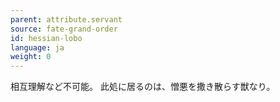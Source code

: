 ```yaml
---
parent: attribute.servant
source: fate-grand-order
id: hessian-lobo
language: ja
weight: 0
---
```


相互理解など不可能。
此処に居るのは、憎悪を撒き散らす獣なり。
